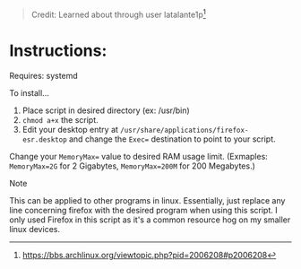 > Credit: Learned about through user latalante1p[^1]

# Instructions:

Requires: systemd

To install...
1. Place script in desired directory (ex: /usr/bin)
2. `chmod a+x` the script.
3. Edit your desktop entry at `/usr/share/applications/firefox-esr.desktop` and change the `Exec=` destination to point to your script.

Change your `MemoryMax=` value to desired RAM usage limit. (Exmaples: `MemoryMax=2G` for 2 Gigabytes, `MemoryMax=200M` for 200 Megabytes.)



>[!NOTE]
>This can be applied to other programs in linux. Essentially, just replace any line concerning firefox with the desired program when using this script. I only used Firefox in this script as it's a common resource hog on my smaller linux devices.


[^1]: https://bbs.archlinux.org/viewtopic.php?pid=2006208#p2006208
